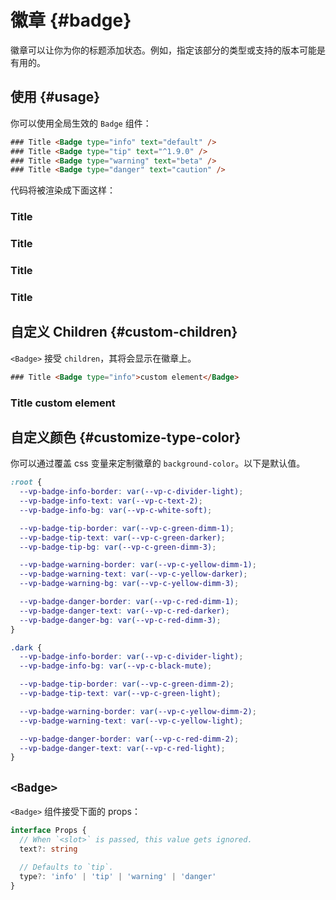 # 徽章 {#badge}

徽章可以让你为你的标题添加状态。例如，指定该部分的类型或支持的版本可能是有用的。

## 使用 {#usage}

你可以使用全局生效的 `Badge` 组件：

```html
### Title <Badge type="info" text="default" />
### Title <Badge type="tip" text="^1.9.0" />
### Title <Badge type="warning" text="beta" />
### Title <Badge type="danger" text="caution" />
```

代码将被渲染成下面这样：

### Title <Badge type="info" text="default" />
### Title <Badge type="tip" text="^1.9.0" />
### Title <Badge type="warning" text="beta" />
### Title <Badge type="danger" text="caution" />

## 自定义 Children {#custom-children}

`<Badge>` 接受 `children`，其将会显示在徽章上。

```html
### Title <Badge type="info">custom element</Badge>
```

### Title <Badge type="info">custom element</Badge> 

## 自定义颜色 {#customize-type-color}

你可以通过覆盖 css 变量来定制徽章的 `background-color`。以下是默认值。

```css
:root {
  --vp-badge-info-border: var(--vp-c-divider-light);
  --vp-badge-info-text: var(--vp-c-text-2);
  --vp-badge-info-bg: var(--vp-c-white-soft);

  --vp-badge-tip-border: var(--vp-c-green-dimm-1);
  --vp-badge-tip-text: var(--vp-c-green-darker);
  --vp-badge-tip-bg: var(--vp-c-green-dimm-3);

  --vp-badge-warning-border: var(--vp-c-yellow-dimm-1);
  --vp-badge-warning-text: var(--vp-c-yellow-darker);
  --vp-badge-warning-bg: var(--vp-c-yellow-dimm-3);

  --vp-badge-danger-border: var(--vp-c-red-dimm-1);
  --vp-badge-danger-text: var(--vp-c-red-darker);
  --vp-badge-danger-bg: var(--vp-c-red-dimm-3);
}

.dark {
  --vp-badge-info-border: var(--vp-c-divider-light);
  --vp-badge-info-bg: var(--vp-c-black-mute);

  --vp-badge-tip-border: var(--vp-c-green-dimm-2);
  --vp-badge-tip-text: var(--vp-c-green-light);

  --vp-badge-warning-border: var(--vp-c-yellow-dimm-2);
  --vp-badge-warning-text: var(--vp-c-yellow-light);

  --vp-badge-danger-border: var(--vp-c-red-dimm-2);
  --vp-badge-danger-text: var(--vp-c-red-light);
}
```

## `<Badge>`

`<Badge>` 组件接受下面的 props：

```ts
interface Props {
  // When `<slot>` is passed, this value gets ignored.
  text?: string

  // Defaults to `tip`.
  type?: 'info' | 'tip' | 'warning' | 'danger'
}
```
